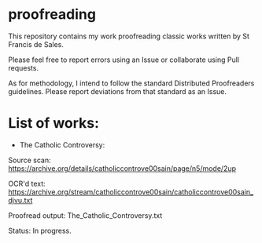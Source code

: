 # proofreading

This repository contains my work proofreading classic works written by St Francis de Sales.

Please feel free to report errors using an Issue or collaborate using Pull requests.

As for methodology, I intend to follow the standard Distributed Proofreaders guidelines. Please report deviations from that standard as an Issue.

# List of works:

- The Catholic Controversy:

Source scan: https://archive.org/details/catholiccontrove00sain/page/n5/mode/2up

OCR'd text: https://archive.org/stream/catholiccontrove00sain/catholiccontrove00sain_djvu.txt

Proofread output: The_Catholic_Controversy.txt

Status: In progress.
